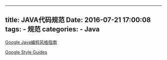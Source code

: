 -----
title: JAVA代码规范
Date: 2016-07-21 17:00:08
tags: 
    - 规范
categories:
    - Java 
-----

[Google Java编程风格指南](http://www.hawstein.com/posts/google-java-style.html)

[Google Style Guides](https://github.com/google/styleguide)
